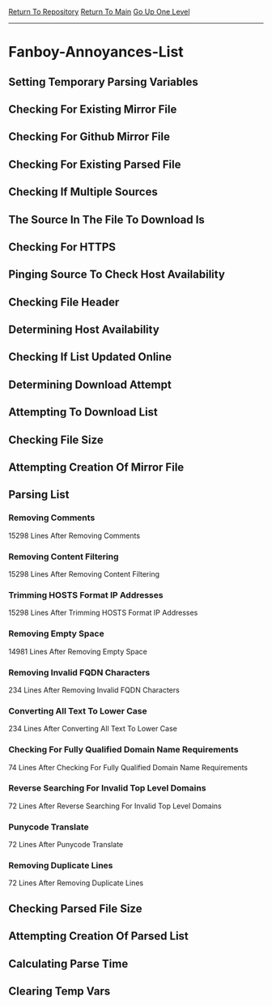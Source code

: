 [Return To Repository](https://github.com/bast69/piholeparser/)
[Return To Main](https://github.com/bast69/piholeparser/blob/master/RecentRunLogs/Mainlog.md)
[Go Up One Level](https://github.com/bast69/piholeparser/blob/master/RecentRunLogs/TopLevelScripts/30-Processing-External-Blacklists.md)
____________________________________
# Fanboy-Annoyances-List
## Setting Temporary Parsing Variables
## Checking For Existing Mirror File
## Checking For Github Mirror File
## Checking For Existing Parsed File
## Checking If Multiple Sources
## The Source In The File To Download Is
## Checking For HTTPS
## Pinging Source To Check Host Availability
## Checking File Header
## Determining Host Availability
## Checking If List Updated Online
## Determining Download Attempt
## Attempting To Download List
## Checking File Size
## Attempting Creation Of Mirror File
## Parsing List
### Removing Comments
15298 Lines After Removing Comments
### Removing Content Filtering
15298 Lines After Removing Content Filtering
### Trimming HOSTS Format IP Addresses
15298 Lines After Trimming HOSTS Format IP Addresses
### Removing Empty Space
14981 Lines After Removing Empty Space
### Removing Invalid FQDN Characters
234 Lines After Removing Invalid FQDN Characters
### Converting All Text To Lower Case
234 Lines After Converting All Text To Lower Case
### Checking For Fully Qualified Domain Name Requirements
74 Lines After Checking For Fully Qualified Domain Name Requirements
### Reverse Searching For Invalid Top Level Domains
72 Lines After Reverse Searching For Invalid Top Level Domains
### Punycode Translate
72 Lines After Punycode Translate
### Removing Duplicate Lines
72 Lines After Removing Duplicate Lines
## Checking Parsed File Size
## Attempting Creation Of Parsed List
## Calculating Parse Time
## Clearing Temp Vars
